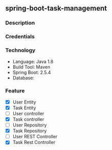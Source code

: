 ## spring-boot-task-management

### Description

### Credentials

### Technology
* Language: Java 1.8
* Build Tool: Maven
* Spring Boot: 2.5.4
* Database: 

### Feature
- [X] User Entity
- [X] Task Entity
- [ ] User controller
- [X] Task controller
- [ ] User Repository
- [X] Task Repository
- [ ] User REST Controller
- [X] Task Rest Controller
